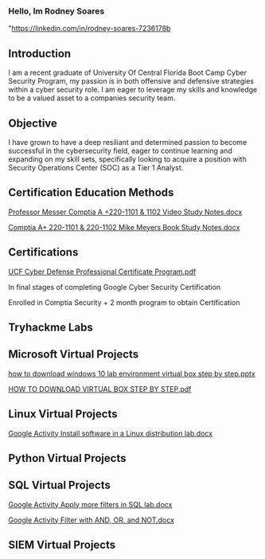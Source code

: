### Hello, Im Rodney Soares

"https://linkedin.com/in/rodney-soares-7236178b

## Introduction

I am a recent graduate of University Of Central Florida Boot Camp Cyber Security Program, my passion is in both offensive and defensive strategies within a cyber security role. I am eager to leverage my skills and knowledge to be a valued asset to a companies security team.

## Objective
I have grown to have a deep resiliant and determined passion to become successful in the cybersecurity field, eager to continue learning and expanding on my skill sets, specifically looking to acquire a position with Security Operations Center (SOC) as a Tier 1 Analyst.

## Certification Education Methods

[Professor Messer Comptia A +220-1101 & 1102 Video Study Notes.docx](https://github.com/user-attachments/files/21191650/Professor.Messer.Comptia.A.%2B220-1101.1102.Video.Study.Notes.docx)

[Comptia A+ 220-1101 & 220-1102 Mike Meyers Book Study Notes.docx](https://github.com/user-attachments/files/21191669/Comptia.A%2B.220-1101.220-1102.Mike.Meyers.Book.Study.Notes.docx)


## Certifications

[UCF Cyber Defense Professional Certificate Program.pdf](https://github.com/Ethicalfury/Ethicalfury/files/14983104/UCF.Cyber.Defense.Professional.Certificate.Program.pdf)

In final stages of completing Google Cyber Security Certification 

Enrolled in Comptia Security + 2 month program to obtain Certification 

## Tryhackme Labs


## Microsoft Virtual Projects
[how to download windows 10 lab environment virtual box step by step.pptx](https://github.com/Ethicalfury/Ethicalfury/files/14974173/how.to.download.windows.10.lab.environment.virtual.box.step.by.step.pptx)

[HOW TO DOWNLOAD VIRTUAL BOX STEP BY STEP.pdf](https://github.com/Ethicalfury/Ethicalfury/files/14981668/HOW.TO.DOWNLOAD.VIRTUAL.BOX.STEP.BY.STEP.pdf)


## Linux Virtual Projects
[Google Activity Install software in a Linux distribution lab.docx](https://github.com/Ethicalfury/Ethicalfury/files/14974162/Google.Activity.Install.software.in.a.Linux.distribution.lab.docx)


## Python Virtual Projects


## SQL Virtual Projects

[Google Activity Apply more filters in SQL lab.docx](https://github.com/Ethicalfury/Ethicalfury/files/14982975/Google.Activity.Apply.more.filters.in.SQL.lab.docx)

[Google Activity Filter with AND, OR, and NOT.docx](https://github.com/Ethicalfury/Ethicalfury/files/14987170/Google.Activity.Filter.with.AND.OR.and.NOT.docx)




## SIEM Virtual Projects















